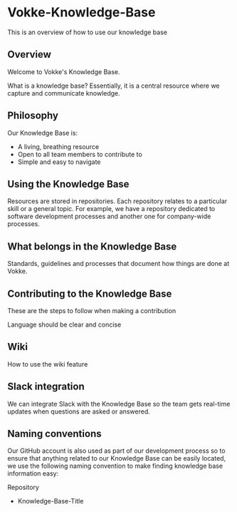 # Vokke-Knowledge-Base
This is an overview of how to use our knowledge base

<h2>Overview</h2>
Welcome to Vokke's Knowledge Base. 

What is a knowledge base? Essentially, it is a central resource where we capture and communicate knowledge.

<h2>Philosophy</h2>
Our Knowledge Base is:

<ul>
<li>A living, breathing resource</li>
<li>Open to all team members to contribute to</li>
<li>Simple and easy to navigate</li>
</ul>

<h2>Using the Knowledge Base</h2>
Resources are stored in repositories. Each repository relates to a particular skill or a general topic. For example, we have a repository dedicated to software development processes and another one for company-wide processes.

<h2>What belongs in the Knowledge Base</h2>
Standards, guidelines and processes that document how things are done at Vokke.

<h2>Contributing to the Knowledge Base</h2>
These are the steps to follow when making a contribution

Language should be clear and concise

<h2>Wiki</h2>
How to use the wiki feature

<h2>Slack integration</h2>
We can integrate Slack with the Knowledge Base so the team gets real-time updates when questions are asked or answered.

<h2>Naming conventions</h2>
Our GitHub account is also used as part of our development process so to ensure that anything related to our Knowledge Base can be easily located, we use the following naming convention to make finding knowledge base information easy:

Repository
<ul>
<li>Knowledge-Base-Title</li>
</ul>
